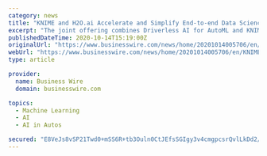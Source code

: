 ```yaml
---
category: news
title: "KNIME and H2O.ai Accelerate and Simplify End-to-end Data Science Automation"
excerpt: "The joint offering combines Driverless AI for AutoML and KNIME Server for workflow management across the entire data science life cycle - from data access to optimization and deployment."
publishedDateTime: 2020-10-14T15:19:00Z
originalUrl: "https://www.businesswire.com/news/home/20201014005706/en/KNIME-and-H2O.ai-Accelerate-and-Simplify-End-to-end-Data-Science-Automation"
webUrl: "https://www.businesswire.com/news/home/20201014005706/en/KNIME-and-H2O.ai-Accelerate-and-Simplify-End-to-end-Data-Science-Automation"
type: article

provider:
  name: Business Wire
  domain: businesswire.com

topics:
  - Machine Learning
  - AI
  - AI in Autos

secured: "E8VeJs8vSP21Twd0+mSS6R+tb3Ouln0CtJEfsSGIgy3v4cmgpcsrQvlLkDd2/CYNCPsWhVBl+JrU9h6TBDlAyDj8hsBiK18KY4mQ5+zl3GvbMqdZteLIehH1/cF2wrFKOO6dIM/nDoRVMkf325A1GndMBXsyZOUk7pmpyckb9cy9gkpR2UXXtDCxa/hxtX7h2ISBgvRL/7BtMupIgtGRzHBM+Ff2sO+6HhhDFZEwO4Vn1jAq8MOi4my/EYzD6tsLKvBZYZq2TOVB0vz8OuwN95HduoRtkz5GJ837RNJw+DBwVQUZg/w/u39F9NVxjnKccdxYoorU6eYo+NHjHgBHs+cw1/KdCWOX4Vpq/o51W1k=;/Hzr0lrnQ9bFJFXwD21FDw=="
---
```


